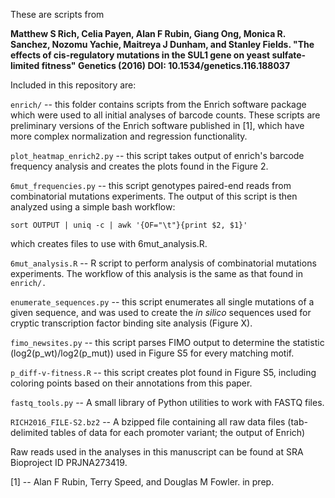 These are scripts from 

<b>Matthew S Rich, Celia Payen, Alan F Rubin, Giang Ong, Monica R. Sanchez, Nozomu Yachie, Maitreya J Dunham, and Stanley Fields. "The effects of cis-regulatory mutations in the SUL1 gene on yeast sulfate-limited fitness" Genetics (2016) DOI: 10.1534/genetics.116.188037</b>

Included in this repository are:

`enrich/` -- this folder contains scripts from the Enrich software package which were used to all initial analyses of barcode counts. These scripts are preliminary versions of the Enrich software published in [1], which have more complex normalization and regression functionality.

`plot_heatmap_enrich2.py` -- this script takes output of enrich's barcode frequency analysis and creates the plots found in the Figure 2.

`6mut_frequencies.py` -- this script genotypes paired-end reads from combinatorial mutations experiments. The output of this script is then analyzed using a simple bash workflow:
	
	sort OUTPUT | uniq -c | awk '{OF="\t"}{print $2, $1}'

which creates files to use with 6mut_analysis.R.

`6mut_analysis.R` -- R script to perform analysis of combinatorial mutations experiments. The workflow of this analysis is the same as that found in `enrich/.`  

`enumerate_sequences.py` -- this script enumerates all single mutations of a given sequence, and was used to create the <em>in silico</em> sequences used for cryptic transcription factor binding site analysis (Figure X).

`fimo_newsites.py` -- this script parses FIMO output to determine the statistic (log2(p_wt)/log2(p_mut)) used in Figure S5 for every matching motif.

`p_diff-v-fitness.R` -- this script creates plot found in Figure S5, including coloring points based on their annotations from this paper.

`fastq_tools.py` -- A small library of Python utilities to work with FASTQ files.

`RICH2016_FILE-S2.bz2` -- A bzipped file containing all raw data files (tab-delimited tables of data for each promoter variant; the output of Enrich)

Raw reads used in the analyses in this manuscript can be found at SRA Bioproject ID PRJNA273419.

[1] -- Alan F Rubin, Terry Speed, and Douglas M Fowler. in prep.
